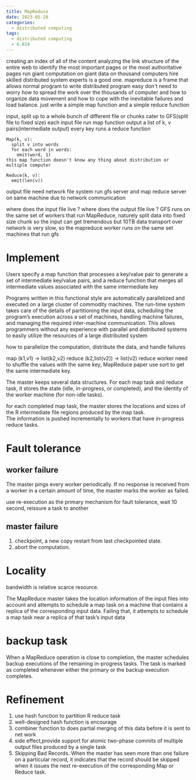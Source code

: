 ```yaml
---
title: MapReduce
date: 2023-05-20
categories:
  - distributed computing
tags:
  - distributed computing
  - 6.824
---
```

creating an index of all of the content
analyzing the link structure of the entire web to identify the most important pages or the most authoritative pages
run giant computation on giant data on thousand computers
hire skilled distributed system experts is a good one.
mapreduce is a frame that allows normal program to write distributed program easy
don't need to worry how to spread the work over the thousands of computer and how to organize data movement and how to cope with the inevitable failures and load balance.
just write a simple map function and a simple reduce function

input, split up to a whole bunch of different file or chunks cater to GFS(split file to fixed size)
each input file run map function output a list of k, v pairs(intermediate output)
every key runs a reduce function
```
Map(k, v):
  split v into words
  for each word in words:
    emit(word, 1)
this map function doesn't know any thing about distribution or multiple computer

Reduce(k, v):
  emit(len(v))
```

output file need network file system
run gfs server and map reduce server on same machine due to network communication

where does the input file live ?
where does the output file live ?
GFS runs on the same set of workers that run MapReduce, naturely split data into fixed size chunk
so the input can get tremendous
but 10TB data transport over network is very slow, so the mapreduce worker runs on the same set machines that run gfs


# Implement
Users specify a map function that processes a key/value pair to generate a set of intermediate key/value pairs, and a reduce function that merges all intermediate values associated with the same intermediate key  

Programs written in this functional style are automatically parallelized and executed on a large cluster of commodity machines. The run-time system takes care of the
details of partitioning the input data, scheduling the program’s execution across a set of machines, handling machine failures, and managing the required inter-machine
communication.
This allows programmers without any experience with parallel and distributed systems to easily utilize the resources of a large distributed system  

how to parallelize the computation, distribute the data, and handle
failures

map (k1,v1) → list(k2,v2)
reduce (k2,list(v2)) → list(v2) 
reduce worker need to shuffle the values with the same key, MapReduce paper use sort to get the same intermediate key.

The master keeps several data structures. For each map
task and reduce task, it stores the state (idle, in-progress,
or completed), and the identity of the worker machine
(for non-idle tasks).  


for each completed map task,
the master stores the locations and sizes of the R intermediate file regions produced by the map task.  
The information is pushed incrementally to workers that have in-progress reduce tasks.



# Fault tolerance
## worker failure
The master pings every worker periodically. If no response is received from a worker in a certain amount of
time, the master marks the worker as failed.

use re-execution as the primary mechanism for fault tolerance, wait 10 second, reissure a task to another 
## master failure
1. checkpoint, a new copy restart from last checkpointed state.
2. abort the computation.

# Locality
bandwidth is relative scarce resource. 

 The MapReduce master takes the location information of the
input files into account and attempts to schedule a map
task on a machine that contains a replica of the corresponding input data. Failing that, it attempts to schedule
a map task near a replica of that task’s input data

# backup task
When a MapReduce operation is close
to completion, the master schedules backup executions
of the remaining in-progress tasks. The task is marked
as completed whenever either the primary or the backup
execution completes. 

# Refinement
1. use hash function to partition R reduce task
2. well-designed hash function is encourage
3. combiner function to does partial merging of this data before it is sent to net work
4. side effect,provide support for atomic two-phase commits of multiple output files produced by a single task
5. Skipping Bad Records. When the master has seen more than one failure on
a particular record, it indicates that the record should be
skipped when it issues the next re-execution of the corresponding Map or Reduce task.